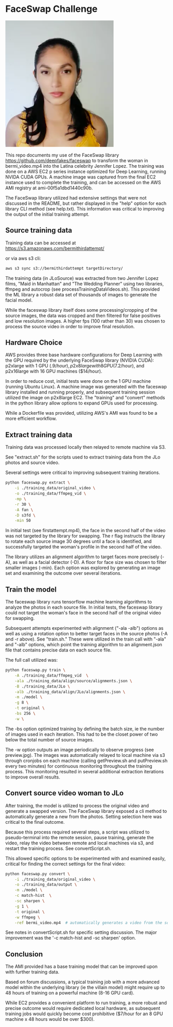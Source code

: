 # FaceSwap Challenge

![Alt text](/jaylow.png?raw=true "Jaylow")

This repo documents my use of the FaceSwap library https://github.com/deepfakes/faceswap to transform the woman in bermi_video.mp4 into the Latina celebrity Jennifer Lopez. The training was done on a AWS EC2 p series instance optimized for Deep Learning, running NVIDA CUDA GPUs. A machine image was captured from the final EC2 instance used to complete the training, and can be accessed on the AWS AMI registry at ami-00f5a1dbd1440c90b.

The FaceSwap library utilized had extensive settings that were not discussed in the README, but rather displayed in the "help" option for each library CLI method (see help.txt). This information was critical to improving the output of the initial training attempt.

## Source training data

Training data can be accessed at 
https://s3.amazonaws.com/bermithirdattempt/

or via aws s3 cli:

```Bash
aws s3 sync s3://bermithirdattempt targetDirectory/
```

The training data (in JLoSource) was extracted from two Jennifer Lopez films, "Maid in Manhattan" and "The Wedding Planner" using two libraries, ffmpeg and autocrop (see processTrainingDataVideos.sh). This provided the ML library a robust data set of thousands of images to generate the facial model.

While the faceswap library itself does some processing/cropping of the source images, the data was cropped and then filtered for false positives and low resolution images. A higher fps (100 rather than 30) was chosen to process the source video in order to improve final resolution.

## Hardware Choice

AWS provides three base hardware configurations for Deep Learning with the GPU required by the underlying FaceSwap library (NVIDIA CUDA): p2xlarge with 1 GPU ($.9/hour), p2x8large with 8 GPU ($7.2/hour), and p2x16large with 16 GPU machines ($14/hour). 

In order to reduce cost, initial tests were done on the 1 GPU machine (running Ubuntu Linux). A machine image was generated with the faceswap library installed and running properly, and subsequent training session utilized the image on p2x8large EC2. The "training" and "convert" methods in the python library allow options to expand GPUs used for processing. 

While a Dockerfile was provided, utilizing AWS's AMI was found to be a more efficient workflow. 

## Extract training data

Training data was processed locally then relayed to remote machine via S3. 

See "extract.sh" for the scripts used to extract training data from the JLo photos and source video.

Several settings were critical to improving subsequent training iterations.

```bash
python faceswap.py extract \
	-i ./training_data/original_video \
	-o ./training_data/ffmpeg_vid \
	-mp \
	-r 30 \
	-A fan \
	-D s3fd \
	-min 50 

```

In initial test (see firstattempt.mp4), the face in the second half of the video was not targeted by the library for swapping. The r flag instructs the library to rotate each source image 30 degrees until a face is identified, and successfully targeted the woman's profile in the second half of the video.

The library utilizes an alignment algorithm to target faces more precisely (-A), as well as a facial detector (-D). A floor for face size was chosen to filter smaller images (-min). Each option was explored by generating an image set and examining the outcome over several iterations.

## Train the model

The faceswap library runs tensorflow machine learning algorithms to analyze the photos in each source file. In initial tests, the faceswap library could not target the woman's face in the second half of the original video for swapping.

Subsequent attempts experimented with alignment ("-ala -alb") options as well as using a rotation option to better target faces in the source photos (-A and -r above).  See "train.sh." These were utilized in the train call with "-ala" and "-alb" options, which point the training algorithm to an alignment.json file that contains precise data on each source file. 

The full call utilized was:

```Bash
python faceswap.py train \
	-A ./training_data/ffmpeg_vid  \
	-ala ./training_data/align/source/alignments.json \
	-B ./training_data/JLo \
	-alb ./training_data/align/JLo/alignments.json \
	-m ./model \
	-g 8 \
	-t original \
	-bs 256 \
	-w \

```

The -bs option optimized training by defining the batch size, ie the number of images used in each iteration. This had to be the closet power of two below the total number of source images.

The -w option outputs an image periodically to observe progress (see preview.jpg). The images was automatically relayed to local machine via s3 through cronjobs on each machine (calling getPreview.sh and putPreview.sh every two minutes) for continuous monitoring throughout the training process. This monitoring resulted in several additional extraction iterations to improve overall results.

## Convert source video woman to JLo

After training, the model is utilized to process the original video and generate a swapped version. The FaceSwap library exposed a cli method to automatically generate a new from the photos.  Setting selection here was critical to the final outcome.

Because this process required several steps, a script was utilized to pseudo-terminal into the remote session, pause training, generate the video, relay the video between remote and local machines via s3, and restart the training process. See convertScript.sh.

This allowed specific options to be experimented with and examined easily, critical for finding the correct settings for the final video: 

```Bash
python faceswap.py convert \
	-i ./training_data/original_video \
	-o ./training_data/output \
	-m ./model \
	-c match-hist  \
	-sc sharpen \
	-g 1 \
	-t original \
	-w ffmpeg \
	-ref bermi_video.mp4  # automatically generates a video from the source images
```

See notes in convertScript.sh for specific setting discussion. The major improvement was the '-c match-hist and -sc sharpen' option.

## Conclusion

The AMI provided has a base training model that can be improved upon with further training data. 

Based on forum discussions, a typical training job with a more advanced model within the underlying library (ie the villain model) might require up to 48 hours of training on a powerful machine (8-16 GPU card).

While EC2 provides a convenient platform to run training, a more robust and precise outcome would require dedicated local hardware, as subsequent training jobs would quickly become cost prohibitive ($7/hour for an 8 GPU machine x 48 hours would be over $300).  
